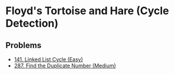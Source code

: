 # Floyd's Tortoise and Hare (Cycle Detection)

## Problems

* [141. Linked List Cycle (Easy)](https://leetcode.com/problems/linked-list-cycle/)
* [287. Find the Duplicate Number (Medium)](https://leetcode.com/problems/find-the-duplicate-number/)